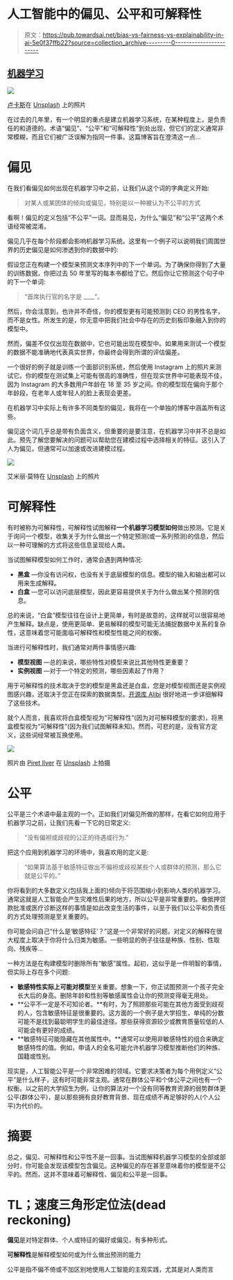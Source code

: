 # 人工智能中的偏见、公平和可解释性

> 原文：<https://pub.towardsai.net/bias-vs-fairness-vs-explainability-in-ai-5e0f37ffb22?source=collection_archive---------0----------------------->

## [机器学习](https://towardsai.net/p/category/machine-learning)

![](img/7a75e8ccf5221d6440667f24c0135a30.png)

[卢卡斯](https://unsplash.com/@hauntedeyes?utm_source=medium&utm_medium=referral)在 [Unsplash](https://unsplash.com?utm_source=medium&utm_medium=referral) 上的照片

在过去的几年里，有一个明显的重点是建立机器学习系统，在某种程度上，是负责任的和道德的。术语“偏见”、“公平”和“可解释性”到处出现，但它们的定义通常非常模糊，而且它们被广泛误解为指同一件事。这篇博客旨在澄清这一点…

# 偏见

在我们看偏见如何出现在机器学习中之前，让我们从这个词的字典定义开始:

> 对某人或某团体的倾向或偏见，特别是以一种被认为不公平的方式

看啊！偏见的定义包括“不公平”一词。显而易见，为什么“偏见”和“公平”这两个术语经常被混淆。

偏见几乎在每个阶段都会影响机器学习系统。这里有一个例子可以说明我们周围世界的历史偏见是如何渗透到你的数据中的:

假设您正在构建一个模型来预测文本序列中的下一个单词。为了确保你得到了大量的训练数据，你把过去 50 年里写的每本书都给了它。然后你让它预测这个句子中的下一个单词:

> “首席执行官的名字是 ____”。

然后，你会注意到，也许并不奇怪，你的模型更有可能预测到 CEO 的男性名字，而不是女性。所发生的是，你无意中把我们社会中存在的历史刻板印象融入到你的模型中。

然而，偏差不仅仅出现在数据中，它也可能出现在模型中。如果用来测试一个模型的数据不能准确地代表真实世界，你最终会得到所谓的评估偏差。

一个很好的例子就是训练一个面部识别系统，然后使用 Instagram 上的照片来测试它。你的模型在测试集上可能有很高的准确性，但在现实世界中可能表现不佳，因为 Instagram 的大多数用户年龄在 18 至 35 岁之间。你的模型现在偏向于那个年龄段，在老年人或年轻人的脸上表现会更差。

在机器学习中实际上有许多不同类型的偏见，我将在一个单独的博客中涵盖所有这些。

偏见这个词几乎总是带有负面含义，但重要的是要注意，在机器学习中并不总是如此。预先了解您要解决的问题可以帮助您在建模过程中选择相关的特征。这引入了人为偏见，但通常可以加速或改进建模过程。

![](img/54ae99dac440ab63075835fb6f7a0475.png)

艾米丽·莫特在 [Unsplash](https://unsplash.com?utm_source=medium&utm_medium=referral) 上的照片

# 可解释性

有时被称为可解释性，可解释性试图解释**一个机器学习模型如何**做出预测。它是关于询问一个模型，收集关于为什么做出一个特定预测(或一系列预测)的信息，然后以一种可理解的方式将这些信息呈现给人类。

当试图解释模型如何工作时，通常会遇到两种情况:

*   **黑盒** —你没有访问权，也没有关于底层模型的信息。模型的输入和输出都可以用来生成解释。
*   **白盒** —您可以访问底层模型，因此更容易提供关于为什么做出某个预测的信息。

总的来说，“白盒”模型往往在设计上更简单，有时是故意的，这样就可以很容易地产生解释。缺点是，使用更简单、更易解释的模型可能无法捕捉数据中关系的复杂性，这意味着您可能面临可解释性和模型性能之间的权衡。

当进行可解释性时，我们通常对两件事情感兴趣:

*   **模型视图** —总的来说，哪些特性对模型来说比其他特性更重要？
*   **实例视图** —对于一个特定的预测，哪些因素起了作用？

用于可解释性的技术取决于您的模型是黑盒还是白盒，您是对模型视图还是实例视图感兴趣，还取决于您正在探索的数据类型。[开源库 Alibi](https://docs.seldon.io/projects/alibi/en/latest/overview/algorithms.html) 很好地进一步详细解释了这些技术。

就个人而言，我喜欢将白盒模型视为“可解释性”(因为对可解释模型的要求)，将黑盒模型视为“可解释性”(因为我们试图解释未知)。然而，可悲的是，没有官方定义，这些词经常被互换使用。

![](img/d5623313816388c4da811d8e750d28af.png)

照片由 [Piret Ilver](https://unsplash.com/@saltsup?utm_source=medium&utm_medium=referral) 在 [Unsplash](https://unsplash.com?utm_source=medium&utm_medium=referral) 上拍摄

# 公平

公平是三个术语中最主观的一个。正如我们对偏见所做的那样，在看它如何应用于机器学习之前，让我们先看一下它的日常定义:

> "没有偏袒或歧视的公正的待遇或行为."

把这个应用到机器学习的环境中，我喜欢用的定义是:

> “如果算法基于敏感特征做出不偏袒或歧视某些个人或群体的预测，那么它就是公平的。”

你将看到的大多数定义(包括我上面的)倾向于将范围缩小到影响人类的机器学习。通常这就是人工智能会产生灾难性后果的地方，所以公平是非常重要的。像抵押贷款批准或医疗诊断这样的事情是如此改变生活的事件，以至于我们以公平和负责任的方式处理预测是至关重要的。

你可能会问自己“什么是‘敏感特征’？”这是一个非常好的问题。对定义的解释在很大程度上取决于你将什么归类为敏感。一些明显的例子往往是种族、性别、性取向、残疾等…

一种方法是在构建模型时删除所有“敏感”属性。起初，这似乎是一件明智的事情，但实际上存在多个问题:

*   **敏感特性实际上可能对模型**至关重要。想象一下，你正试图预测一个孩子完全长大后的身高。删除年龄和性别等敏感属性会让你的预测变得毫无用处。
*   **公平不一定是不可知论者。**有时，为了照顾那些可能在其他方面受到歧视的人，包含敏感特征是很重要的。这方面的一个例子是大学招生，单纯的分数可能不是找到最聪明学生的最佳途径。那些获得资源较少或教育质量较低的人可能会有更好的成绩。
*   **敏感特征可能隐藏在其他属性中。**通常可以使用非敏感特性的组合来确定敏感特性的值。例如，申请人的全名可能允许机器学习模型推断他们的种族、国籍或性别。

现实是，人工智能公平是一个非常困难的领域。它要求决策者为每个用例定义“公平”是什么样子，这有时可能非常主观。通常在群体公平和个体公平之间也有一个权衡。以之前的大学招生为例，让你的算法对一个没有同等教育资源的弱势群体更公平(群体公平)，是以那些拥有良好教育背景、现在成绩不再足够好的人(个人公平)为代价的。

# 摘要

总之，偏见、可解释性和公平性不是一回事。当试图解释机器学习模型的全部或部分时，你可能会发现该模型包含偏见。这种偏见的存在甚至意味着你的模型是不公平的。然而，这并不意味着可解释性、偏见和公平是一回事。

# TL；速度三角形定位法(dead reckoning)

**偏见**是对特定群体、个人或特征的偏好或偏见，有多种形式。

**可解释性**是解释模型如何或为什么做出预测的能力

公平是指不偏不倚或不加区别地使用人工智能的主观实践，尤其是对人类而言